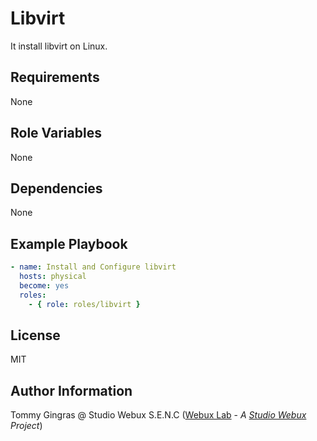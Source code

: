 # Libvirt

It install libvirt on Linux.

## Requirements

None

## Role Variables

None

## Dependencies

None

## Example Playbook

```yaml
- name: Install and Configure libvirt
  hosts: physical
  become: yes
  roles:
    - { role: roles/libvirt }
```

## License

MIT

## Author Information

Tommy Gingras @ Studio Webux S.E.N.C ([Webux Lab](https://webuxlab.com) - _A [Studio Webux](https://studiowebux.com) Project_)
